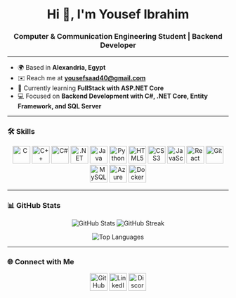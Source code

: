 <h1 align="center">Hi 👋, I'm Yousef Ibrahim</h1>
<h3 align="center">Computer & Communication Engineering Student | Backend Developer</h3>

---

- 🌍 Based in **Alexandria, Egypt**  
- ✉️ Reach me at **[yousefsaad40@gmail.com](mailto:yousefsaad40@gmail.com)**  
- 🧠 Currently learning **FullStack with ASP.NET Core**  
- 💻 Focused on **Backend Development with C#, .NET Core, Entity Framework, and SQL Server**  

---

### 🛠️ Skills
<p align="center">
  <a href="https://docs.microsoft.com/en-us/cpp/" target="_blank"><img src="https://raw.githubusercontent.com/danielcranney/readme-generator/main/public/icons/skills/c-colored.svg" width="40" height="40" alt="C" /></a>
  <a href="https://docs.microsoft.com/en-us/cpp/" target="_blank"><img src="https://raw.githubusercontent.com/danielcranney/readme-generator/main/public/icons/skills/cplusplus-colored.svg" width="40" height="40" alt="C++" /></a>
  <a href="https://docs.microsoft.com/en-us/dotnet/csharp/" target="_blank"><img src="https://raw.githubusercontent.com/danielcranney/readme-generator/main/public/icons/skills/csharp-colored.svg" width="40" height="40" alt="C#" /></a>
  <a href="https://dotnet.microsoft.com/en-us/" target="_blank"><img src="https://raw.githubusercontent.com/danielcranney/readme-generator/main/public/icons/skills/dot-net-colored.svg" width="40" height="40" alt=".NET" /></a>
  <a href="https://www.oracle.com/java/" target="_blank"><img src="https://raw.githubusercontent.com/danielcranney/readme-generator/main/public/icons/skills/java-colored.svg" width="40" height="40" alt="Java" /></a>
  <a href="https://www.python.org/" target="_blank"><img src="https://raw.githubusercontent.com/danielcranney/readme-generator/main/public/icons/skills/python-colored.svg" width="40" height="40" alt="Python" /></a>
  <a href="https://developer.mozilla.org/en-US/docs/Glossary/HTML5" target="_blank"><img src="https://raw.githubusercontent.com/danielcranney/readme-generator/main/public/icons/skills/html5-colored.svg" width="40" height="40" alt="HTML5" /></a>
  <a href="https://www.w3.org/TR/CSS/" target="_blank"><img src="https://raw.githubusercontent.com/danielcranney/readme-generator/main/public/icons/skills/css3-colored.svg" width="40" height="40" alt="CSS3" /></a>
  <a href="https://developer.mozilla.org/en-US/docs/Web/JavaScript" target="_blank"><img src="https://raw.githubusercontent.com/danielcranney/readme-generator/main/public/icons/skills/javascript-colored.svg" width="40" height="40" alt="JavaScript" /></a>
  <a href="https://reactjs.org/" target="_blank"><img src="https://raw.githubusercontent.com/danielcranney/readme-generator/main/public/icons/skills/react-colored.svg" width="40" height="40" alt="React" /></a>
  <a href="https://git-scm.com/" target="_blank"><img src="https://raw.githubusercontent.com/danielcranney/readme-generator/main/public/icons/skills/git-colored.svg" width="40" height="40" alt="Git" /></a>
  <a href="https://www.mysql.com/" target="_blank"><img src="https://raw.githubusercontent.com/danielcranney/readme-generator/main/public/icons/skills/mysql-colored.svg" width="40" height="40" alt="MySQL" /></a>
  <a href="https://portal.azure.com/" target="_blank"><img src="https://raw.githubusercontent.com/danielcranney/readme-generator/main/public/icons/skills/azure-colored.svg" width="40" height="40" alt="Azure" /></a>
  <a href="https://www.docker.com/" target="_blank"><img src="https://raw.githubusercontent.com/danielcranney/readme-generator/main/public/icons/skills/docker-colored.svg" width="40" height="40" alt="Docker" /></a>
</p>

---

### 📊 GitHub Stats
<p align="center">
  <img src="https://github-readme-stats.vercel.app/api?username=MsterX-1&show_icons=true&theme=tokyonight&hide_border=true" alt="GitHub Stats" />
  <img src="https://streak-stats.demolab.com?user=MsterX-1&theme=tokyonight&hide_border=true" alt="GitHub Streak" />
</p>

<p align="center">
  <img src="https://github-readme-stats.vercel.app/api/top-langs/?username=MsterX-1&langs_count=10&layout=compact&theme=tokyonight&hide_border=true" alt="Top Languages" />
</p>

---

### 🌐 Connect with Me
<p align="center">
  <a href="https://www.github.com/MsterX-1" target="_blank"><img src="https://raw.githubusercontent.com/danielcranney/readme-generator/main/public/icons/socials/github.svg" width="40" height="40" alt="GitHub" /></a>
  <a href="https://www.linkedin.com/in/yousef-ibrahim-b4b65a312" target="_blank"><img src="https://raw.githubusercontent.com/danielcranney/readme-generator/main/public/icons/socials/linkedin.svg" width="40" height="40" alt="LinkedIn" /></a>
  <a href="https://discord.com/users/538331445509226496" target="_blank"><img src="https://raw.githubusercontent.com/danielcranney/readme-generator/main/public/icons/socials/discord.svg" width="40" height="40" alt="Discord" /></a>
</p>
